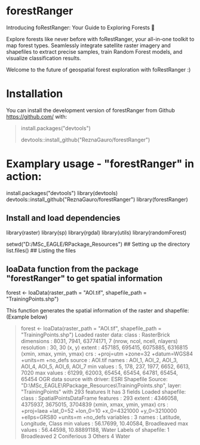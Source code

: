# forestRanger

Introducing foRestRanger: Your Guide to Exploring Forests 🌲

Explore forests like never before with foRestRanger, your all-in-one toolkit to map forest types. Seamlessly integrate satellite raster imagery and shapefiles to extract precise samples, train Random Forest models, and visualize classification results.

Welcome to the future of geospatial forest exploration with foRestRanger :)

# Installation

You can install the development version of forestRanger from Github <https://github.com/> with:
>install.packages("devtools")
>
>devtools::install_github("ReznaGauro/forestRanger")

# Examplary usage - "forestRanger" in action:
install.packages("devtools")
library(devtools)
devtools::install_github("ReznaGauro/forestRanger")
library(forestRanger)

## Install and load dependencies
library(raster)
library(sp)
library(rgdal)
library(utils)
library(randomForest)

setwd("D:/MSc_EAGLE/RPackage_Resources") ## Setting up the directory
list.files() ## Listing the files

## loaData function from the package "forestRanger" to get spatial information
forest <- loaData(raster_path = "AOI.tif", shapefile_path = "TrainingPoints.shp")

This function generates the spatial information of the raster and shapefile:
(Example below)
> forest <- loaData(raster_path = "AOI.tif", shapefile_path = "TrainingPoints.shp")
Loaded raster data:
class      : RasterBrick 
dimensions : 8031, 7941, 63774171, 7  (nrow, ncol, ncell, nlayers)
resolution : 30, 30  (x, y)
extent     : 457185, 695415, 6075885, 6316815  (xmin, xmax, ymin, ymax)
crs        : +proj=utm +zone=32 +datum=WGS84 +units=m +no_defs 
source     : AOI.tif 
names      : AOI_1, AOI_2, AOI_3, AOI_4, AOI_5, AOI_6, AOI_7 
min values :     5,   178,   237,  1977,  6652,  6613,  7020 
max values : 61299, 62003, 65454, 65454, 64781, 65454, 65454 
OGR data source with driver: ESRI Shapefile 
Source: "D:\MSc_EAGLE\RPackage_Resources\TrainingPoints.shp", layer: "TrainingPoints"
with 293 features
It has 3 fields
Loaded shapefile:
class       : SpatialPointsDataFrame 
features    : 293 
extent      : 4346058, 4375937, 3675015, 3704839  (xmin, xmax, ymin, ymax)
crs         : +proj=laea +lat_0=52 +lon_0=10 +x_0=4321000 +y_0=3210000 +ellps=GRS80 +units=m +no_defs 
variables   : 3
names       : Latitude,   Longitude,       Class 
min values  : 56.17699,    10.40584, Broadleaved 
max values  : 56.44598, 10.88891188,       Water 
Labels of shapefile:
1 Broadleaved 
2 Coniferious 
3 Others 
4 Water



